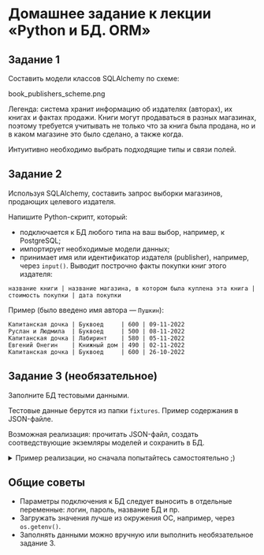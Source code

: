 # Домашнее задание к лекции «Python и БД. ORM»

## Задание 1

Составить модели классов SQLAlchemy по схеме:

book_publishers_scheme.png

Легенда: система хранит информацию об издателях (авторах), их книгах и фактах продажи. Книги могут продаваться в разных магазинах, поэтому требуется учитывать не только что за книга была продана, но и в каком магазине это было сделано, а также когда.

Интуитивно необходимо выбрать подходящие типы и связи полей.

## Задание 2

Используя SQLAlchemy, составить запрос выборки магазинов, продающих целевого издателя.

Напишите Python-скрипт, который:

- подключается к БД любого типа на ваш выбор, например, к PostgreSQL;
- импортирует необходимые модели данных;
- принимает имя или идентификатор издателя (publisher), например, через `input()`. Выводит построчно факты покупки книг этого издателя:

```
название книги | название магазина, в котором была куплена эта книга | стоимость покупки | дата покупки
```

Пример (было введено имя автора — `Пушкин`):

```
Капитанская дочка | Буквоед     | 600 | 09-11-2022
Руслан и Людмила  | Буквоед     | 500 | 08-11-2022
Капитанская дочка | Лабиринт    | 580 | 05-11-2022
Евгений Онегин    | Книжный дом | 490 | 02-11-2022
Капитанская дочка | Буквоед     | 600 | 26-10-2022
```

## Задание 3 (необязательное)

Заполните БД тестовыми данными.

Тестовые данные берутся из папки `fixtures`. Пример содержания в JSON-файле.

Возможная реализация: прочитать JSON-файл, создать соотведствующие экземляры моделей и сохранить в БД.

<details>

<summary>Пример реализации, но сначала попытайтесь самостоятельно ;)</summary>

```python
import json

import sqlalchemy
from sqlalchemy.orm import sessionmaker

from models import create_tables, Publisher, Shop, Book, Stock, Sale


DSN = '...'
engine = sqlalchemy.create_engine(DSN)
create_tables(engine)

Session = sessionmaker(bind=engine)
session = Session()

with open('fixtures/tests_data.json', 'r') as fd:
    data = json.load(fd)

for record in data:
    model = {
        'publisher': Publisher,
        'shop': Shop,
        'book': Book,
        'stock': Stock,
        'sale': Sale,
    }[record.get('model')]
    session.add(model(id=record.get('pk'), **record.get('fields')))
session.commit()
```

</details>

## Общие советы

- Параметры подключения к БД следует выносить в отдельные переменные: логин, пароль, название БД и пр.
- Загружать значения лучше из окружения ОС, например, через `os.getenv()`.
- Заполнять данными можно вручную или выполнить необязательное задание 3.
